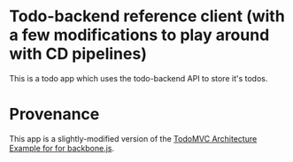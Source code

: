 # Todo-backend reference client (with a few modifications to play around with CD pipelines)

This is a todo app which uses the todo-backend API to store it's todos. 

# Provenance
This app is a slightly-modified version of the [TodoMVC Architecture Example for for backbone.js](https://github.com/tastejs/todomvc/tree/gh-pages/architecture-examples/backbone/js).
